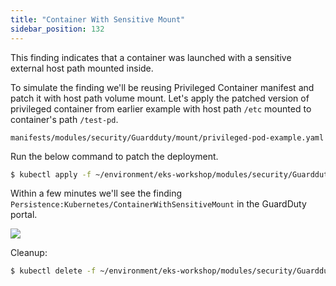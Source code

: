 ```yaml
---
title: "Container With Sensitive Mount"
sidebar_position: 132
---
```


This finding indicates that a container was launched with a sensitive external host path mounted inside.

To simulate the finding we'll be reusing Privileged Container manifest and patch it with host path volume mount. Let's apply the patched version of privileged container from earlier example with host path `/etc` mounted to container's path `/test-pd`.

```file
manifests/modules/security/Guardduty/mount/privileged-pod-example.yaml
```

Run the below command to patch the deployment.

```bash
$ kubectl apply -f ~/environment/eks-workshop/modules/security/Guardduty/mount/privileged-pod-example.yaml
```

Within a few minutes we'll see the finding `Persistence:Kubernetes/ContainerWithSensitiveMount` in the GuardDuty portal.

![](ContainerWithSensitiveMount.png)

Cleanup:

```bash
$ kubectl delete -f ~/environment/eks-workshop/modules/security/Guardduty/mount/privileged-pod-example.yaml
```
